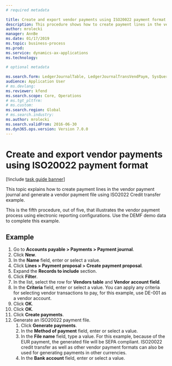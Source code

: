 ```yaml
--- 
# required metadata 
 
title: Create and export vendor payments using ISO20022 payment format
description: This procedure shows how to create payment lines in the vendor payment journal and generate a vendor payment file using ISO2022 Credit transfer example. 
author: mrolecki
manager: AnnBe 
ms.date: 01/17/2019
ms.topic: business-process 
ms.prod:  
ms.service: dynamics-ax-applications 
ms.technology:  
 
# optional metadata 
 
ms.search.form: LedgerJournalTable, LedgerJournalTransVendPaym, SysQueryForm, VendPaymProposalEdit, BankAccountTableLookUp   
audience: Application User 
# ms.devlang:  
ms.reviewer: kfend
ms.search.scope: Core, Operations 
# ms.tgt_pltfrm:  
# ms.custom:  
ms.search.region: Global
# ms.search.industry: 
ms.author: mrolecki
ms.search.validFrom: 2016-06-30 
ms.dyn365.ops.version: Version 7.0.0 
---
```

# Create and export vendor payments using ISO20022 payment format

[!include [task guide banner](../../includes/task-guide-banner.md)]

This topic explains how to create payment lines in the vendor payment journal and generate a vendor payment file using ISO2022 Credit transfer example.

This is the fifth procedure, out of five, that illustrates the vendor payment process using electronic reporting configurations. Use the DEMF demo data to complete this example.

## Example

1.	Go to **Accounts payable > Payments > Payment journal**.
2.	Click **New**.
3.	In the **Name** field, enter or select a value.
4.	Click **Lines > Payment proposal > Create payment proposal**.
5.	Expand the **Records to include** section.
6.	Click **Filter**.
7.	In the list, select the row for **Vendors table** and **Vendor account field**.
8.	In the **Criteria** field, enter or select a value. You can apply any criteria for selecting vendor transactions to pay, for this example, use DE-001 as a vendor account.
12.	Click **OK**.
13.	Click **OK**.
14.	Click **Create payments**.
15. Generate an ISO20022 payment file.
    1.	Click **Generate payments**.
    2.	In the **Method of payment** field, enter or select a value.
    3.	In the **File name** field, type a value. For this example, because of the EUR payment, the generated file will be SEPA compliant. ISO20022 credit transfer as well as other vendor payment formats can also be used for generating payments in other currencies.
    4.	In the **Bank account** field, enter or select a value.

